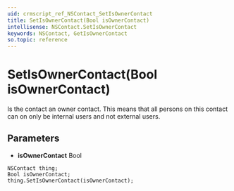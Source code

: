```yaml
---
uid: crmscript_ref_NSContact_SetIsOwnerContact
title: SetIsOwnerContact(Bool isOwnerContact)
intellisense: NSContact.SetIsOwnerContact
keywords: NSContact, GetIsOwnerContact
so.topic: reference
---
```


# SetIsOwnerContact(Bool isOwnerContact)

Is the contact an owner contact.  This means that all persons on this contact can on only be internal users and not external users.

## Parameters

* **isOwnerContact** Bool

```crmscript
NSContact thing;
Bool isOwnerContact;
thing.SetIsOwnerContact(isOwnerContact);
```

